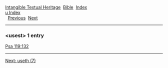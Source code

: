 [Intangible Textual Heritage](../../index)  [Bible](../index) 
[Index](index)   
[u Index](_u_)  
  [Previous](c12027)  [Next](c12029) 

------------------------------------------------------------------------

### &lt;usest&gt; 1 entry

[Psa 119:132](../kjv/psa119.htm#132)  

------------------------------------------------------------------------

[Next: useth (7)](c12029)

